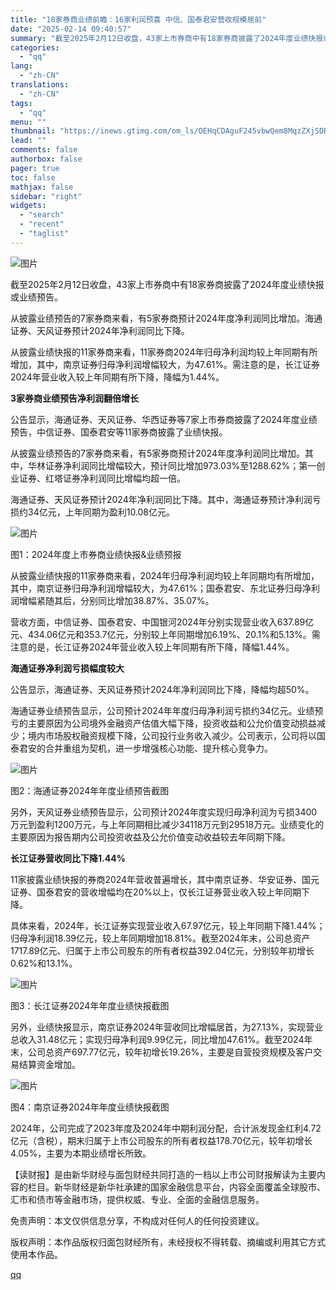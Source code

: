 ```yaml
---
title: "18家券商业绩前瞻：16家利润预喜 中信、国泰君安营收规模居前"
date: "2025-02-14 09:40:57"
summary: "截至2025年2月12日收盘，43家上市券商中有18家券商披露了2024年度业绩快报或业绩预告。从披..."
categories:
  - "qq"
lang:
  - "zh-CN"
translations:
  - "zh-CN"
tags:
  - "qq"
menu: ""
thumbnail: "https://inews.gtimg.com/om_ls/OEHqCDAguF245vbwQem8MqzZXjSDBXEmFuEYj6LkHmjtcAA_640360/0"
lead: ""
comments: false
authorbox: false
pager: true
toc: false
mathjax: false
sidebar: "right"
widgets:
  - "search"
  - "recent"
  - "taglist"
---
```


![图片](https://inews.gtimg.com/news_bt/ObcT-8N91UCJLB0OIZVsqAXeUyF_-ZLdekEJBB_PcdXvsAA/641)

截至2025年2月12日收盘，43家上市券商中有18家券商披露了2024年度业绩快报或业绩预告。

从披露业绩预告的7家券商来看，有5家券商预计2024年度净利润同比增加。海通证券、天风证券预计2024年净利润同比下降。

从披露业绩快报的11家券商来看，11家券商2024年归母净利润均较上年同期有所增加，其中，南京证券归母净利润增幅较大，为47.61%。需注意的是，长江证券2024年营业收入较上年同期有所下降，降幅为1.44%。

 **3家券商业绩预告净利润翻倍增长** 

公告显示，海通证券、天风证券、华西证券等7家上市券商披露了2024年度业绩预告，中信证券、国泰君安等11家券商披露了业绩快报。

从披露业绩预告的7家券商来看，有5家券商预计2024年度净利润同比增加。其中，华林证券净利润同比增幅较大，预计同比增加973.03%至1288.62%；第一创业证券、红塔证券净利润同比增幅均超一倍。

海通证券、天风证券预计2024年净利润同比下降。其中，海通证券预计净利润亏损约34亿元，上年同期为盈利10.08亿元。

![图片](https://inews.gtimg.com/news_bt/OLFF46IAajI7jiYePRxkohNuhOBI65UTz-dHwaa2qMXbMAA/641)

图1：2024年度上市券商业绩快报&业绩预报

从披露业绩快报的11家券商来看，2024年归母净利润均较上年同期均有所增加，其中，南京证券归母净利润增幅较大，为47.61%；国泰君安、东北证券归母净利润增幅紧随其后，分别同比增加38.87%、35.07%。

营收方面，中信证券、国泰君安、中国银河2024年分别实现营业收入637.89亿元、434.06亿元和353.7亿元，分别较上年同期增加6.19%、20.1%和5.13%。需注意的是，长江证券2024年营业收入较上年同期有所下降，降幅1.44%。

 **海通证券净利润亏损幅度较大** 

公告显示，海通证券、天风证券预计2024年净利润同比下降，降幅均超50%。

海通证券业绩预告显示，公司预计2024年年度归母净利润亏损约34亿元。业绩预亏的主要原因为公司境外金融资产估值大幅下降，投资收益和公允价值变动损益减少；境内市场股权融资规模下降，公司投行业务收入减少。公司表示，公司将以国泰君安的合并重组为契机，进一步增强核心功能、提升核心竞争力。

![图片](https://inews.gtimg.com/news_bt/OILBtwAuikxSYHA6BHvv_aI7JMHnDM2ujKQ5CPGOBga-kAA/641)

图2：海通证券2024年年度业绩预告截图

另外，天风证券业绩预告显示，公司预计2024年度实现归母净利润为亏损3400万元到盈利1200万元，与上年同期相比减少34118万元到29518万元。业绩变化的主要原因为报告期内公司投资收益及公允价值变动收益较去年同期下降。

 **长江证券营收同比下降1.44%** 

11家披露业绩快报的券商2024年营收普遍增长，其中南京证券、华安证券、国元证券、国泰君安的营收增幅均在20%以上，仅长江证券营业收入较上年同期下降。

具体来看，2024年，长江证券实现营业收入67.97亿元，较上年同期下降1.44%；归母净利润18.39亿元，较上年同期增加18.81%。截至2024年末，公司总资产1717.89亿元、归属于上市公司股东的所有者权益392.04亿元，分别较年初增长0.62%和13.1%。

![图片](https://inews.gtimg.com/news_bt/OxsLYVifyXbiZqAqjkYggeLxmpN9Jaxg9SHtUR55654ScAA/641)

图3：长江证券2024年年度业绩快报截图

另外，业绩快报显示，南京证券2024年营收同比增幅居首，为27.13%，实现营业总收入31.48亿元；实现归母净利润9.99亿元，同比增加47.61%。截至2024年末，公司总资产697.77亿元，较年初增长19.26%，主要是自营投资规模及客户交易结算资金增加。

![图片](https://inews.gtimg.com/news_bt/OES3QB1suUJtHuoNAmYYf4r2zYxM55ryVWyBeJw7ID_fMAA/641)

图4：南京证券2024年年度业绩快报截图

2024年，公司完成了2023年度及2024年中期利润分配，合计派发现金红利4.72亿元（含税），期末归属于上市公司股东的所有者权益178.70亿元，较年初增长4.05%，主要为本期业绩增长所致。

【读财报】是由新华财经与面包财经共同打造的一档以上市公司财报解读为主要内容的栏目。新华财经是新华社承建的国家金融信息平台，内容全面覆盖全球股市、汇市和债市等金融市场，提供权威、专业、全面的金融信息服务。

免责声明：本文仅供信息分享，不构成对任何人的任何投资建议。

版权声明：本作品版权归面包财经所有，未经授权不得转载、摘编或利用其它方式使用本作品。

[qq](https://new.qq.com/rain/a/20250214A020P700)
